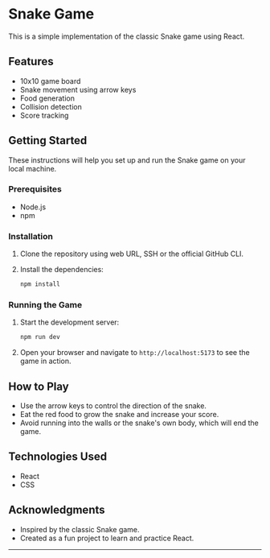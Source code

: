 # Snake Game

This is a simple implementation of the classic Snake game using React.

## Features

- 10x10 game board
- Snake movement using arrow keys
- Food generation
- Collision detection
- Score tracking

## Getting Started

These instructions will help you set up and run the Snake game on your local machine.

### Prerequisites

- Node.js
- npm

### Installation

1. Clone the repository using web URL, SSH or the official GitHub CLI.

2. Install the dependencies:

   ```bash
   npm install
   ```

### Running the Game

1. Start the development server:

   ```bash
   npm run dev
   ```

2. Open your browser and navigate to `http://localhost:5173` to see the game in action.

## How to Play

- Use the arrow keys to control the direction of the snake.
- Eat the red food to grow the snake and increase your score.
- Avoid running into the walls or the snake's own body, which will end the game.

## Technologies Used

- React
- CSS

## Acknowledgments

- Inspired by the classic Snake game.
- Created as a fun project to learn and practice React.

---
